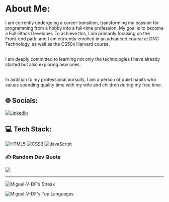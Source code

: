 # About Me:
I am currently undergoing a career transition, transforming my passion for programming from a hobby into a full-time profession. My goal is to become a Full-Stack Developer. To achieve this, I am primarily focusing on the Front-end path, and I am currently enrolled in an advanced course at DNC Technology, as well as the CS50x Harvard course. <br> <br>

I am deeply committed to learning not only the technologies I have already started but also exploring new ones. <br> <br>

In addition to my professional pursuits, I am a person of quiet habits who values spending quality time with my wife and children during my free time.


## 🌐 Socials:
[![LinkedIn](https://img.shields.io/badge/LinkedIn-%230077B5.svg?logo=linkedin&logoColor=white)](https://linkedin.com/in/miguel-vitta) 

## 💻 Tech Stack:
![HTML5](https://img.shields.io/badge/html5-%23E34F26.svg?style=flat&logo=html5&logoColor=white) ![CSS3](https://img.shields.io/badge/css3-%231572B6.svg?style=flat&logo=css3&logoColor=white) ![JavaScript](https://img.shields.io/badge/javascript-%23323330.svg?style=flat&logo=javascript&logoColor=%23F7DF1E) 

### ✍️ Random Dev Quote
![](https://quotes-github-readme.vercel.app/api?type=horizontal&theme=dark)

---

![Miguel-V-DF's Streak](https://github-readme-streak-stats.herokuapp.com/?user=Miguel-V-DF&theme=dark&hide_border=false)

![Miguel-V-DF's Top Languages](https://github-readme-stats.vercel.app/api/top-langs/?username=Miguel-V-DF&theme=dark&show_icons=true&hide_border=true&layout=compact)

